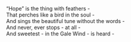 “Hope” is the thing with feathers -  
That perches like a bird in the soul -  
And sings the beautiful tune without the words -  
And never, ever stops - at all -  
And sweetest - in the Gale Wind - is heard -  

